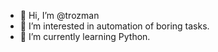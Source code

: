 - 👋 Hi, I’m @trozman
- 👀 I’m interested in automation of boring tasks.
- 🌱 I’m currently learning Python.

<!---
trozman/trozman is a ✨ special ✨ repository because its `README.md` (this file) appears on your GitHub profile.
You can click the Preview link to take a look at your changes.
--->
